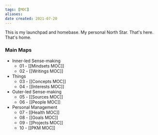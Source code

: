 ```yaml
---
tags: [MOC]
aliases:
date created: 2021-07-20
---
```

This is my launchpad and homebase. My personal North Star. That's here. That's home.


### Main Maps
- Inner-led Sense-making
    - 01 - [[Mindsets MOC]]
	- 02 - [[Writings MOC]] 
 - Things
	- 03 - [[Concepts MOC]]
	- 04 - [[Interests MOC]]
- Outer-led Sense-making
	- 05 - [[Sources MOC]]
	- 06 - [[People MOC]]
- Personal Management
	- 07 - [[Health MOC]]
	- 08 - [[Goals MOC]]
	- 09 - [[Projects MOC]]
	- 10 - [[PKM MOC]]

